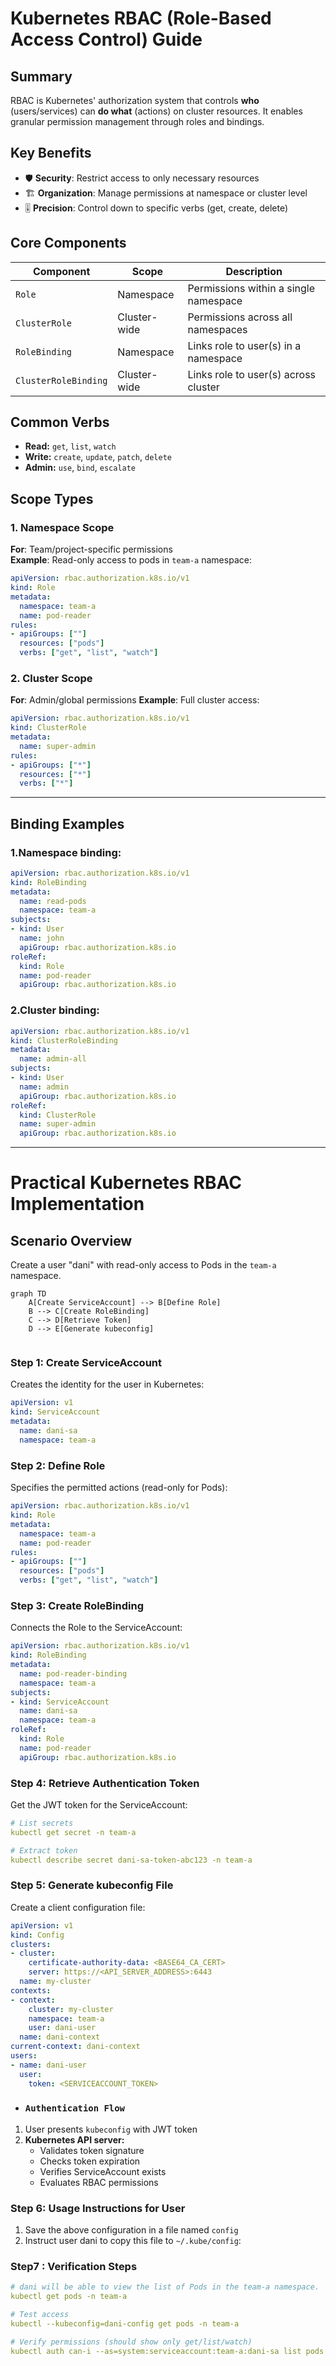 # Kubernetes RBAC (Role-Based Access Control) Guide

## Summary
RBAC is Kubernetes' authorization system that controls **who** (users/services) can **do what** (actions) on cluster resources. It enables granular permission management through roles and bindings.

## Key Benefits
- 🛡️ **Security**: Restrict access to only necessary resources
- 🏗️ **Organization**: Manage permissions at namespace or cluster level
- 🎚️ **Precision**: Control down to specific verbs (get, create, delete)

## Core Components
| Component | Scope | Description |
|-----------|-------|-------------|
| `Role` | Namespace | Permissions within a single namespace |
| `ClusterRole` | Cluster-wide | Permissions across all namespaces |
| `RoleBinding` | Namespace | Links role to user(s) in a namespace |
| `ClusterRoleBinding` | Cluster-wide | Links role to user(s) across cluster |

## Common Verbs  

- **Read:** `get`, `list`, `watch`  
- **Write:** `create`, `update`, `patch`, `delete`  
- **Admin:** `use`, `bind`, `escalate`  
## Scope Types

### 1. Namespace Scope
**For**: Team/project-specific permissions  
**Example**: Read-only access to pods in `team-a` namespace:
```yaml
apiVersion: rbac.authorization.k8s.io/v1
kind: Role
metadata:
  namespace: team-a
  name: pod-reader
rules:
- apiGroups: [""]
  resources: ["pods"]
  verbs: ["get", "list", "watch"]
```

### 2. Cluster Scope

**For**: Admin/global permissions
**Example**: Full cluster access:
```yaml
apiVersion: rbac.authorization.k8s.io/v1
kind: ClusterRole
metadata:
  name: super-admin
rules:
- apiGroups: ["*"]
  resources: ["*"]
  verbs: ["*"]
```
---
## Binding Examples
### 1.Namespace binding:
```yaml
apiVersion: rbac.authorization.k8s.io/v1
kind: RoleBinding
metadata:
  name: read-pods
  namespace: team-a
subjects:
- kind: User
  name: john
  apiGroup: rbac.authorization.k8s.io
roleRef:
  kind: Role
  name: pod-reader
  apiGroup: rbac.authorization.k8s.io
```
### 2.Cluster binding:
```yaml
apiVersion: rbac.authorization.k8s.io/v1
kind: ClusterRoleBinding
metadata:
  name: admin-all
subjects:
- kind: User
  name: admin
  apiGroup: rbac.authorization.k8s.io
roleRef:
  kind: ClusterRole
  name: super-admin
  apiGroup: rbac.authorization.k8s.io
```
---
# Practical Kubernetes RBAC Implementation

## Scenario Overview
Create a user "dani" with read-only access to Pods in the `team-a` namespace.

```mermaid
graph TD
    A[Create ServiceAccount] --> B[Define Role]
    B --> C[Create RoleBinding]
    C --> D[Retrieve Token]
    D --> E[Generate kubeconfig]
  
```
### Step 1: Create ServiceAccount

Creates the identity for the user in Kubernetes:
```yaml
apiVersion: v1
kind: ServiceAccount
metadata:
  name: dani-sa
  namespace: team-a
```
### Step 2: Define Role

Specifies the permitted actions (read-only for Pods):
```yaml
apiVersion: rbac.authorization.k8s.io/v1
kind: Role
metadata:
  namespace: team-a
  name: pod-reader
rules:
- apiGroups: [""]
  resources: ["pods"]
  verbs: ["get", "list", "watch"]
```
### Step 3: Create RoleBinding

Connects the Role to the ServiceAccount:
```yaml
apiVersion: rbac.authorization.k8s.io/v1
kind: RoleBinding
metadata:
  name: pod-reader-binding
  namespace: team-a
subjects:
- kind: ServiceAccount
  name: dani-sa
  namespace: team-a
roleRef:
  kind: Role
  name: pod-reader
  apiGroup: rbac.authorization.k8s.io
```
### Step 4: Retrieve Authentication Token

Get the JWT token for the ServiceAccount:

```yaml
# List secrets
kubectl get secret -n team-a

# Extract token
kubectl describe secret dani-sa-token-abc123 -n team-a
```
### Step 5: Generate kubeconfig File

Create a client configuration file:

```yaml
apiVersion: v1
kind: Config
clusters:
- cluster:
    certificate-authority-data: <BASE64_CA_CERT>
    server: https://<API_SERVER_ADDRESS>:6443
  name: my-cluster
contexts:
- context:
    cluster: my-cluster
    namespace: team-a
    user: dani-user
  name: dani-context
current-context: dani-context
users:
- name: dani-user
  user:
    token: <SERVICEACCOUNT_TOKEN>
```
- ###  `Authentication Flow`

1. User presents `kubeconfig` with JWT token  
2. **Kubernetes API server:**  
   - Validates token signature  
   - Checks token expiration  
   - Verifies ServiceAccount exists  
   - Evaluates RBAC permissions  

### Step 6: Usage Instructions for User
1. Save the above configuration in a file named `config`
2. Instruct user dani to copy this file to `~/.kube/config`:

### Step7 : Verification Steps
```yaml
# dani will be able to view the list of Pods in the team-a namespace.
kubectl get pods -n team-a

# Test access
kubectl --kubeconfig=dani-config get pods -n team-a

# Verify permissions (should show only get/list/watch)
kubectl auth can-i --as=system:serviceaccount:team-a:dani-sa list pods -n team-a

```
